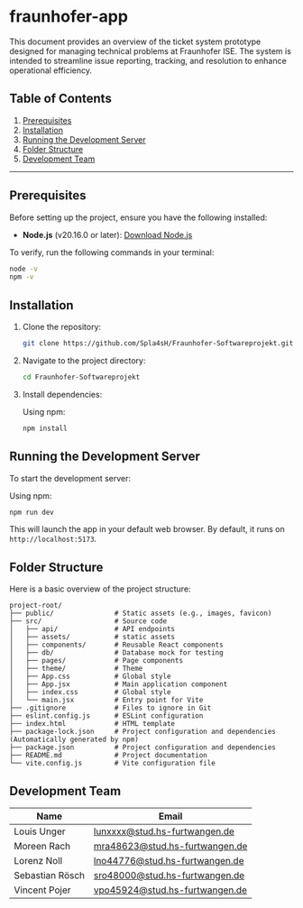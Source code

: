 # fraunhofer-app

This document provides an overview of the ticket system prototype designed for managing technical problems at Fraunhofer ISE. The system is intended to streamline issue reporting, tracking, and resolution to enhance operational efficiency.

## Table of Contents

1. [Prerequisites](#prerequisites)
2. [Installation](#installation)
3. [Running the Development Server](#running-the-development-server)
4. [Folder Structure](#folder-structure)
5. [Development Team](#development-team)

---

## Prerequisites

Before setting up the project, ensure you have the following installed:

- **Node.js** (v20.16.0 or later): [Download Node.js](https://nodejs.org/)

To verify, run the following commands in your terminal:

```bash
node -v
npm -v
```

## Installation

1. Clone the repository:

   ```bash
   git clone https://github.com/Spla4sH/Fraunhofer-Softwareprojekt.git
   ```

2. Navigate to the project directory:

   ```bash
   cd Fraunhofer-Softwareprojekt
   ```

3. Install dependencies:

   Using npm:

   ```bash
   npm install
   ```

## Running the Development Server

To start the development server:

Using npm:

```bash
npm run dev
```

This will launch the app in your default web browser. By default, it runs on `http://localhost:5173`.

## Folder Structure

Here is a basic overview of the project structure:

```
project-root/
├── public/               # Static assets (e.g., images, favicon)
├── src/                  # Source code
│   ├── api/              # API endpoints
│   ├── assets/           # static assets
│   ├── components/       # Reusable React components
│   ├── db/               # Database mock for testing
│   ├── pages/            # Page components
│   ├── theme/            # Theme
│   ├── App.css           # Global style
│   ├── App.jsx           # Main application component
│   ├── index.css         # Global style
│   └── main.jsx          # Entry point for Vite
├── .gitignore            # Files to ignore in Git
├── eslint.config.js      # ESLint configuration
├── index.html            # HTML template
├── package-lock.json     # Project configuration and dependencies (Automatically generated by npm)
├── package.json          # Project configuration and dependencies
├── README.md             # Project documentation
└── vite.config.js        # Vite configuration file
```

## Development Team

| Name            | Email                          |
| --------------- | ------------------------------ |
| Louis Unger     | lunxxxx@stud.hs-furtwangen.de  |
| Moreen Rach     | mra48623@stud.hs-furtwangen.de |
| Lorenz Noll     | lno44776@stud.hs-furtwangen.de |
| Sebastian Rösch | sro48000@stud.hs-furtwangen.de |
| Vincent Pojer   | vpo45924@stud.hs-furtwangen.de |
